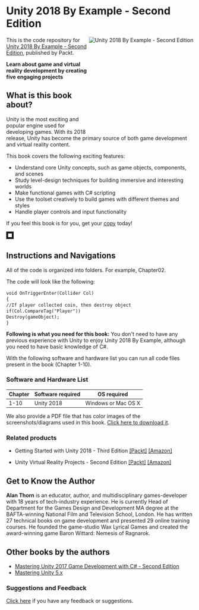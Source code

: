 # Unity 2018 By Example - Second Edition

<a href="https://www.packtpub.com/game-development/unity-2018-example-second-edition?utm_source=github&utm_medium=repository&utm_campaign=9781788398701"><img src="https://www.packtpub.com/sites/default/files/B08823.png" alt="Unity 2018 By Example - Second Edition" height="256px" align="right"></a>

This is the code repository for [Unity 2018 By Example - Second Edition](https://www.packtpub.com/game-development/unity-2018-example-second-edition?utm_source=github&utm_medium=repository&utm_campaign=9781788398701), published by Packt.

**Learn about game and virtual reality development by creating five engaging projects**

## What is this book about?
Unity is the most exciting and popular engine used for developing games. With its 2018 release, Unity has become the primary source of both game development and virtual reality content.

This book covers the following exciting features:
* Understand core Unity concepts, such as game objects, components, and scenes
* Study level-design techniques for building immersive and interesting worlds
* Make functional games with C# scripting
* Use the toolset creatively to build games with different themes and styles
* Handle player controls and input functionality

If you feel this book is for you, get your [copy](https://www.amazon.com/dp/178839870X) today!

<a href="https://www.packtpub.com/?utm_source=github&utm_medium=banner&utm_campaign=GitHubBanner"><img src="https://raw.githubusercontent.com/PacktPublishing/GitHub/master/GitHub.png" 
alt="https://www.packtpub.com/" border="5" /></a>


## Instructions and Navigations
All of the code is organized into folders. For example, Chapter02.

The code will look like the following:
```
void OnTriggerEnter(Collider Col)
{
//If player collected coin, then destroy object
if(Col.CompareTag("Player"))
Destroy(gameObject);
}
```

**Following is what you need for this book:**
You don't need to have any previous experience with Unity to enjoy Unity 2018 By Example, although you need to have basic knowledge of C#.

With the following software and hardware list you can run all code files present in the book (Chapter 1-10).

### Software and Hardware List

| Chapter  | Software required                   | OS required                        |
| -------- | ------------------------------------| -----------------------------------|
| 1-10     | Unity 2018                          | Windows or Mac OS X                |

We also provide a PDF file that has color images of the screenshots/diagrams used in this book. [Click here to download it](https://www.packtpub.com/sites/default/files/downloads/Unity2018ByExampleSecondEdition_ColorImages.pdf).

### Related products <Other books you may enjoy>
* Getting Started with Unity 2018 - Third Edition [[Packt]](https://www.packtpub.com/game-development/getting-started-unity-2018-third-edition?utm_source=github&utm_medium=repository&utm_campaign=9781788830102) [[Amazon]](https://www.amazon.com/dp/1788830105)

* Unity Virtual Reality Projects - Second Edition [[Packt]](https://www.packtpub.com/game-development/unity-virtual-reality-projects-second-edition?utm_source=github&utm_medium=repository&utm_campaign=9781788478809) [[Amazon]](https://www.amazon.com/dp/1788478800)

## Get to Know the Author
**Alan Thorn** is an educator, author, and multidisciplinary games-developer with 18 years of tech-industry experience. He is currently Head of Department for the Games Design and Development MA degree at the BAFTA-winning National Film and Television School, London. He has written 27 technical books on game development and presented 29 online training courses. He founded the game-studio Wax Lyrical Games and created the award-winning game Baron Wittard: Nemesis of Ragnarok.



## Other books by the authors
* [Mastering Unity 2017 Game Development with C# - Second Edition](https://www.packtpub.com/web-development/mastering-unity-2017-game-development-c-second-edition?utm_source=github&utm_medium=repository&utm_campaign=9781788479837)
* [Mastering Unity 5.x](https://www.packtpub.com/game-development/mastering-unity-5x?utm_source=github&utm_medium=repository&utm_campaign=9781785880742)

### Suggestions and Feedback
[Click here](https://docs.google.com/forms/d/e/1FAIpQLSdy7dATC6QmEL81FIUuymZ0Wy9vH1jHkvpY57OiMeKGqib_Ow/viewform) if you have any feedback or suggestions.
